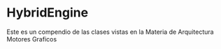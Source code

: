 # HybridEngine
Este es un compendio de las clases vistas en la Materia de Arquitectura Motores Graficos
